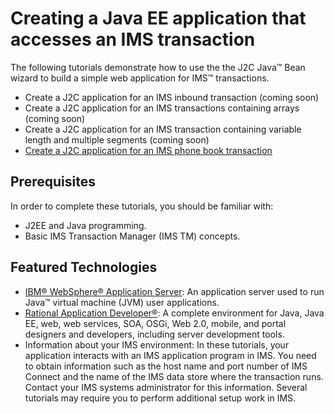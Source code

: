 # Creating a Java EE application that accesses an IMS transaction

The following tutorials demonstrate how to use the the J2C Java™ Bean wizard to build a simple web application for IMS™ transactions.

* Create a J2C application for an IMS inbound transaction (coming soon)
* Create a J2C application for an IMS transactions containing arrays (coming soon)
* Create a J2C application for an IMS transaction containing variable length and multiple segments (coming soon)
* [Create a J2C application for an IMS phone book transaction](https://github.com/imsdev/ims-java-jee-tm/tree/master/phonebook)

## Prerequisites
In order to complete these tutorials, you should be familiar with:

* J2EE and Java programming.
* Basic IMS Transaction Manager (IMS TM) concepts.

## Featured Technologies

* [IBM® WebSphere® Application Server](https://www.ibm.com/support/knowledgecenter/SSEQTP/mapfiles/product_welcome_was.html): An application server used to run Java™ virtual machine (JVM) user applications.
* [Rational Application Developer®](https://www.ibm.com/support/knowledgecenter/SSRTLW/rad_family_page.html): A complete environment for Java, Java EE, web, web services, SOA, OSGi, Web 2.0, mobile, and portal designers and developers, including server development tools.
* Information about your IMS environment: In these tutorials, your application interacts with an IMS application program in IMS. You need to obtain information such as the host name and port number of IMS Connect and the name of the IMS data store where the transaction runs. Contact your IMS systems administrator for this information. Several tutorials may require you to perform additional setup work in IMS.
